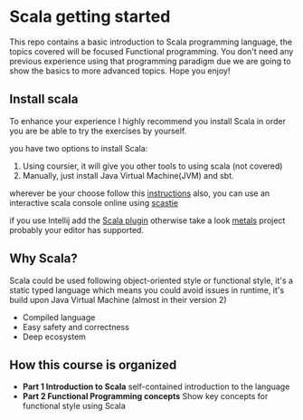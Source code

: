 # Scala getting started


This repo contains a basic introduction to Scala programming language, the topics covered will be focused
Functional programming. You don't need any previous experience using that programming paradigm due we are going to show
the basics to more advanced topics. Hope you enjoy!


## Install scala 

To enhance your experience I highly recommend you install Scala in order you are be able to
try the exercises by yourself. 

you have two options to install Scala:

1. Using coursier, it will give you other tools to using scala (not covered)
2. Manually, just install Java Virtual Machine(JVM) and sbt.

wherever be your choose follow this [instructions](https://docs.scala-lang.org/getting-started/index.html)
also, you can use an interactive scala console online using [scastie](https://scastie.scala-lang.org/)

if you use Intellij add the [Scala plugin](https://plugins.jetbrains.com/plugin/1347-scala) otherwise take a look [metals](https://scalameta.org/metals/docs) project
probably your editor has supported.



## Why Scala?

Scala could be used following object-oriented style or functional style, it's a static typed language which means you could
avoid issues in runtime, it's build upon Java Virtual Machine (almost in their version 2)


- Compiled language 
- Easy safety and correctness
- Deep ecosystem


## How this course is organized

- **Part 1 Introduction to Scala** self-contained introduction to the language
- **Part 2 Functional Programming concepts** Show key concepts for functional style using Scala
